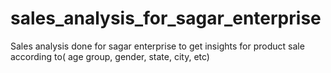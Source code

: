 # sales_analysis_for_sagar_enterprise
Sales analysis done for sagar enterprise to get insights for product sale according to( age group, gender, state, city, etc)
